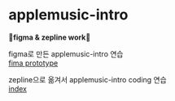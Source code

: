 # applemusic-intro

👾<b>figma & zepline work</b>👾


figma로 만든 applemusic-intro 연습</br>
[fima prototype](https://www.figma.com/proto/7l0N9W5mb301sgEsvPbaYg/apple-music-intro?node-id=1%3A3&scaling=min-zoom)



zepline으로 옮겨서 applemusic-intro coding 연습</br>
[index](https://zz-ovo.github.io/applemusic-intro/applemusic.html)
